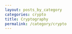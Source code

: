 ```yaml
---
layout: posts_by_category
categories: crypto
title: Cryptography
permalink: /category/crypto
---
```

